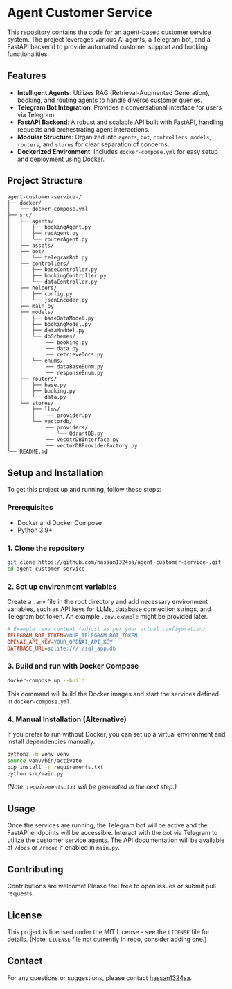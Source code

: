 # Agent Customer Service

This repository contains the code for an agent-based customer service system. The project leverages various AI agents, a Telegram bot, and a FastAPI backend to provide automated customer support and booking functionalities.

## Features

- **Intelligent Agents**: Utilizes RAG (Retrieval-Augmented Generation), booking, and routing agents to handle diverse customer queries.
- **Telegram Bot Integration**: Provides a conversational interface for users via Telegram.
- **FastAPI Backend**: A robust and scalable API built with FastAPI, handling requests and orchestrating agent interactions.
- **Modular Structure**: Organized into `agents`, `bot`, `controllers`, `models`, `routers`, and `stores` for clear separation of concerns.
- **Dockerized Environment**: Includes `docker-compose.yml` for easy setup and deployment using Docker.

## Project Structure

```
agent-customer-service-/
├── docker/
│   └── docker-compose.yml
├── src/
│   ├── agents/
│   │   ├── bookingAgent.py
│   │   ├── ragAgent.py
│   │   └── routerAgent.py
│   ├── assets/
│   ├── bot/
│   │   └── telegramBot.py
│   ├── controllers/
│   │   ├── baseController.py
│   │   ├── bookingController.py
│   │   └── dataController.py
│   ├── helpers/
│   │   ├── config.py
│   │   └── jsonEncoder.py
│   ├── main.py
│   ├── models/
│   │   ├── baseDataModel.py
│   │   ├── bookingModel.py
│   │   ├── dataModdel.py
│   │   └── dbSchemes/
│   │       ├── booking.py
│   │       └── data.py
│   │       └── retrieveDocs.py
│   │   └── enums/
│   │       ├── dataBaseEunm.py
│   │       └── responseEnum.py
│   ├── routers/
│   │   ├── base.py
│   │   ├── booking.py
│   │   └── data.py
│   └── stores/
│       ├── llms/
│       │   └── provider.py
│       └── vectordb/
│           ├── providers/
│           │   └── QdrantDB.py
│           └── vecotrDBInterface.py
│           └── vectorDBProviderFactory.py
└── README.md
```

## Setup and Installation

To get this project up and running, follow these steps:

### Prerequisites

- Docker and Docker Compose
- Python 3.9+

### 1. Clone the repository

```bash
git clone https://github.com/hassan1324sa/agent-customer-service-.git
cd agent-customer-service-
```

### 2. Set up environment variables

Create a `.env` file in the root directory and add necessary environment variables, such as API keys for LLMs, database connection strings, and Telegram bot token. An example `.env.example` might be provided later.

```ini
# Example .env content (adjust as per your actual configuration)
TELEGRAM_BOT_TOKEN=YOUR_TELEGRAM_BOT_TOKEN
OPENAI_API_KEY=YOUR_OPENAI_API_KEY
DATABASE_URL=sqlite:///./sql_app.db
```

### 3. Build and run with Docker Compose

```bash
docker-compose up --build
```

This command will build the Docker images and start the services defined in `docker-compose.yml`.

### 4. Manual Installation (Alternative)

If you prefer to run without Docker, you can set up a virtual environment and install dependencies manually.

```bash
python3 -m venv venv
source venv/bin/activate
pip install -r requirements.txt
python src/main.py
```

*(Note: `requirements.txt` will be generated in the next step.)*

## Usage

Once the services are running, the Telegram bot will be active and the FastAPI endpoints will be accessible. Interact with the bot via Telegram to utilize the customer service agents. The API documentation will be available at `/docs` or `/redoc` if enabled in `main.py`.

## Contributing

Contributions are welcome! Please feel free to open issues or submit pull requests.

## License

This project is licensed under the MIT License - see the `LICENSE` file for details. (Note: `LICENSE` file not currently in repo, consider adding one.)

## Contact

For any questions or suggestions, please contact [hassan1324sa](https://github.com/hassan1324sa).
